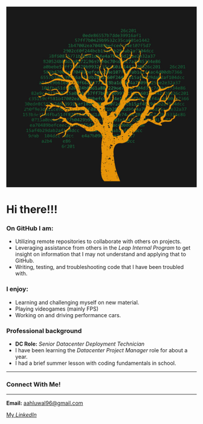 
<!-- My first GitHub project! 😄 -->

<!--
**avahluwa/avahluwa** is a ✨ _special_ ✨ repository because its `README.md` (this file) appears on your GitHub profile.

Here are some ideas to get you started:

- 🔭 I’m currently working on ...
- 🌱 I’m currently learning ...
- 👯 I’m looking to collaborate on ...
- 🤔 I’m looking for help with ...
- 💬 Ask me about ...
- 📫 How to reach me: ...
- 😄 Pronouns: ...
- ⚡ Fun fact: ...
-->

![Tree image](./img/github_tree.png)

# Hi there!!!

### On GitHub I am:
 - Utilizing remote repositories to collaborate with others on projects.
 - Leveraging assistance from others in the *Leap Internal Program* to get insight on information that I may not understand and applying that to GitHub.
 - Writing, testing, and troubleshooting code that I have been troubled with.

### I enjoy:
 - Learning and challenging myself on new material.
 - Playing videogames (mainly FPS)
 - Working on and driving performance cars.

### Professional background
 - **DC Role:** *Senior Datacenter Deployment Technician*
 - I have been learning the *Datacenter Project Manager* role for about a year.
  - I had a brief summer lesson with coding fundamentals in school.

 ---

### Connect With Me!
---
 **Email:** aahluwal96@gmail.com

 [My *LinkedIn*](https://www.linkedin.com/in/avi-ahluwalia-76a7b9212/)



